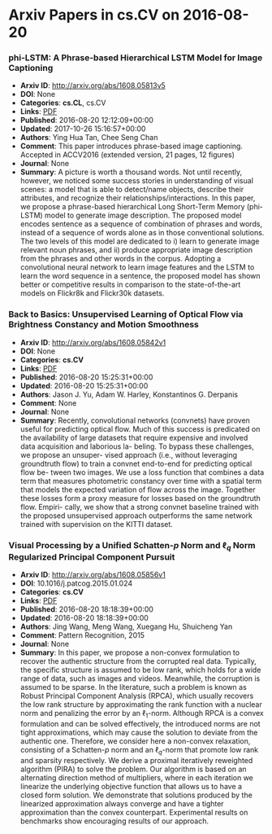 # Arxiv Papers in cs.CV on 2016-08-20
### phi-LSTM: A Phrase-based Hierarchical LSTM Model for Image Captioning
- **Arxiv ID**: http://arxiv.org/abs/1608.05813v5
- **DOI**: None
- **Categories**: **cs.CL**, cs.CV
- **Links**: [PDF](http://arxiv.org/pdf/1608.05813v5)
- **Published**: 2016-08-20 12:12:09+00:00
- **Updated**: 2017-10-26 15:16:57+00:00
- **Authors**: Ying Hua Tan, Chee Seng Chan
- **Comment**: This paper introduces phrase-based image captioning. Accepted in
  ACCV2016 (extended version, 21 pages, 12 figures)
- **Journal**: None
- **Summary**: A picture is worth a thousand words. Not until recently, however, we noticed some success stories in understanding of visual scenes: a model that is able to detect/name objects, describe their attributes, and recognize their relationships/interactions. In this paper, we propose a phrase-based hierarchical Long Short-Term Memory (phi-LSTM) model to generate image description. The proposed model encodes sentence as a sequence of combination of phrases and words, instead of a sequence of words alone as in those conventional solutions. The two levels of this model are dedicated to i) learn to generate image relevant noun phrases, and ii) produce appropriate image description from the phrases and other words in the corpus. Adopting a convolutional neural network to learn image features and the LSTM to learn the word sequence in a sentence, the proposed model has shown better or competitive results in comparison to the state-of-the-art models on Flickr8k and Flickr30k datasets.



### Back to Basics: Unsupervised Learning of Optical Flow via Brightness Constancy and Motion Smoothness
- **Arxiv ID**: http://arxiv.org/abs/1608.05842v1
- **DOI**: None
- **Categories**: **cs.CV**
- **Links**: [PDF](http://arxiv.org/pdf/1608.05842v1)
- **Published**: 2016-08-20 15:25:31+00:00
- **Updated**: 2016-08-20 15:25:31+00:00
- **Authors**: Jason J. Yu, Adam W. Harley, Konstantinos G. Derpanis
- **Comment**: None
- **Journal**: None
- **Summary**: Recently, convolutional networks (convnets) have proven useful for predicting optical flow. Much of this success is predicated on the availability of large datasets that require expensive and involved data acquisition and laborious la- beling. To bypass these challenges, we propose an unsuper- vised approach (i.e., without leveraging groundtruth flow) to train a convnet end-to-end for predicting optical flow be- tween two images. We use a loss function that combines a data term that measures photometric constancy over time with a spatial term that models the expected variation of flow across the image. Together these losses form a proxy measure for losses based on the groundtruth flow. Empiri- cally, we show that a strong convnet baseline trained with the proposed unsupervised approach outperforms the same network trained with supervision on the KITTI dataset.



### Visual Processing by a Unified Schatten-$p$ Norm and $\ell_q$ Norm Regularized Principal Component Pursuit
- **Arxiv ID**: http://arxiv.org/abs/1608.05856v1
- **DOI**: 10.1016/j.patcog.2015.01.024
- **Categories**: **cs.CV**
- **Links**: [PDF](http://arxiv.org/pdf/1608.05856v1)
- **Published**: 2016-08-20 18:18:39+00:00
- **Updated**: 2016-08-20 18:18:39+00:00
- **Authors**: Jing Wang, Meng Wang, Xuegang Hu, Shuicheng Yan
- **Comment**: Pattern Recognition, 2015
- **Journal**: None
- **Summary**: In this paper, we propose a non-convex formulation to recover the authentic structure from the corrupted real data. Typically, the specific structure is assumed to be low rank, which holds for a wide range of data, such as images and videos. Meanwhile, the corruption is assumed to be sparse. In the literature, such a problem is known as Robust Principal Component Analysis (RPCA), which usually recovers the low rank structure by approximating the rank function with a nuclear norm and penalizing the error by an $\ell_1$-norm. Although RPCA is a convex formulation and can be solved effectively, the introduced norms are not tight approximations, which may cause the solution to deviate from the authentic one. Therefore, we consider here a non-convex relaxation, consisting of a Schatten-$p$ norm and an $\ell_q$-norm that promote low rank and sparsity respectively. We derive a proximal iteratively reweighted algorithm (PIRA) to solve the problem. Our algorithm is based on an alternating direction method of multipliers, where in each iteration we linearize the underlying objective function that allows us to have a closed form solution. We demonstrate that solutions produced by the linearized approximation always converge and have a tighter approximation than the convex counterpart. Experimental results on benchmarks show encouraging results of our approach.



